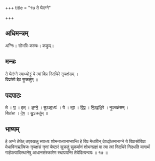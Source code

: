 +++
title = "१७ ते घेदग्ने"

+++
## अधिमन्त्रम्
अग्निः। सोभरिः काण्वः। ककुप्।

## मन्त्रः
ते घेद॑ग्ने स्वा॒ध्यो॒३॒॑ ये त्वा॑ विप्र निदधि॒रे नृ॒चक्ष॑सम् ।  
विप्रा॑सो देव सु॒क्रतु॑म् ॥

## पदपाठः
ते । घ॒ । इत् । अ॒ग्ने॒ । सु॒ऽआ॒ध्यः॑ । ये । त्वा॒ । वि॒प्र॒ । नि॒ऽद॒धि॒रे । नृ॒ऽचक्ष॑सम् ।  
विप्रा॑सः । दे॒व॒ । सु॒ऽक्रतु॑म् ॥

## भाष्यम्
हे अग्ने तेघेत् तएवखलु स्वाध्यः शोभनाध्यानाभवन्ति हे विप्र मेधाविन् देवद्योतमानाग्ने ये विप्रासोविप्राः मेधाविनऋत्विजः नृचक्षसं नृणां चेष्टारं सुक्रतुं सुकर्माणं शोभनप्रज्ञं वा त्वा त्वां निदधिरे निदधति यागार्थं गार्हपत्यादिस्थानेषु आधानसंस्कारेण स्थापयन्ति तेघेदित्यन्वयः ॥ १७ ॥
